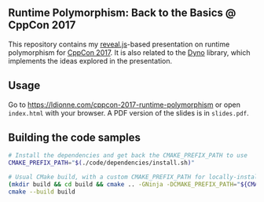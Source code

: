 ## Runtime Polymorphism: Back to the Basics @ CppCon 2017

This repository contains my [reveal.js][]-based presentation on runtime
polymorphism for [CppCon 2017][]. It is also related to the [Dyno][]
library, which implements the ideas explored in the presentation.

## Usage
Go to https://ldionne.com/cppcon-2017-runtime-polymorphism or open `index.html`
with your browser. A PDF version of the slides is in `slides.pdf`.

## Building the code samples
```sh
# Install the dependencies and get back the CMAKE_PREFIX_PATH to use
CMAKE_PREFIX_PATH="$(./code/dependencies/install.sh)"

# Usual CMake build, with a custom CMAKE_PREFIX_PATH for locally-installed dependencies
(mkdir build && cd build && cmake .. -GNinja -DCMAKE_PREFIX_PATH="${CMAKE_PREFIX_PATH}")
cmake --build build
```

<!-- Links -->
[CppCon 2017]: https://cppcon.org
[reveal.js]: https://github.com/hakimel/reveal.js
[Dyno]: https://github.com/ldionne/dyno
